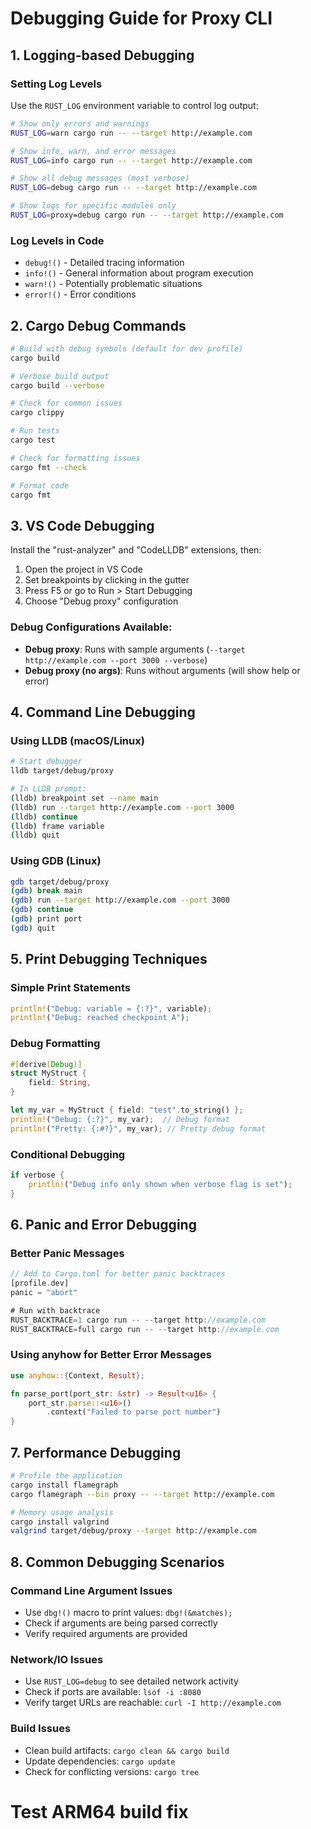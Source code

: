 # Debugging Guide for Proxy CLI

## 1. Logging-based Debugging

### Setting Log Levels
Use the `RUST_LOG` environment variable to control log output:

```bash
# Show only errors and warnings
RUST_LOG=warn cargo run -- --target http://example.com

# Show info, warn, and error messages
RUST_LOG=info cargo run -- --target http://example.com

# Show all debug messages (most verbose)
RUST_LOG=debug cargo run -- --target http://example.com

# Show logs for specific modules only
RUST_LOG=proxy=debug cargo run -- --target http://example.com
```

### Log Levels in Code
- `debug!()` - Detailed tracing information
- `info!()` - General information about program execution
- `warn!()` - Potentially problematic situations
- `error!()` - Error conditions

## 2. Cargo Debug Commands

```bash
# Build with debug symbols (default for dev profile)
cargo build

# Verbose build output
cargo build --verbose

# Check for common issues
cargo clippy

# Run tests
cargo test

# Check for formatting issues
cargo fmt --check

# Format code
cargo fmt
```

## 3. VS Code Debugging

Install the "rust-analyzer" and "CodeLLDB" extensions, then:

1. Open the project in VS Code
2. Set breakpoints by clicking in the gutter
3. Press F5 or go to Run > Start Debugging
4. Choose "Debug proxy" configuration

### Debug Configurations Available:
- **Debug proxy**: Runs with sample arguments (`--target http://example.com --port 3000 --verbose`)
- **Debug proxy (no args)**: Runs without arguments (will show help or error)

## 4. Command Line Debugging

### Using LLDB (macOS/Linux)
```bash
# Start debugger
lldb target/debug/proxy

# In LLDB prompt:
(lldb) breakpoint set --name main
(lldb) run --target http://example.com --port 3000
(lldb) continue
(lldb) frame variable
(lldb) quit
```

### Using GDB (Linux)
```bash
gdb target/debug/proxy
(gdb) break main
(gdb) run --target http://example.com --port 3000
(gdb) continue
(gdb) print port
(gdb) quit
```

## 5. Print Debugging Techniques

### Simple Print Statements
```rust
println!("Debug: variable = {:?}", variable);
println!("Debug: reached checkpoint A");
```

### Debug Formatting
```rust
#[derive(Debug)]
struct MyStruct {
    field: String,
}

let my_var = MyStruct { field: "test".to_string() };
println!("Debug: {:?}", my_var);  // Debug format
println!("Pretty: {:#?}", my_var); // Pretty debug format
```

### Conditional Debugging
```rust
if verbose {
    println!("Debug info only shown when verbose flag is set");
}
```

## 6. Panic and Error Debugging

### Better Panic Messages
```rust
// Add to Cargo.toml for better panic backtraces
[profile.dev]
panic = "abort"

# Run with backtrace
RUST_BACKTRACE=1 cargo run -- --target http://example.com
RUST_BACKTRACE=full cargo run -- --target http://example.com
```

### Using anyhow for Better Error Messages
```rust
use anyhow::{Context, Result};

fn parse_port(port_str: &str) -> Result<u16> {
    port_str.parse::<u16>()
        .context("Failed to parse port number")
}
```

## 7. Performance Debugging

```bash
# Profile the application
cargo install flamegraph
cargo flamegraph --bin proxy -- --target http://example.com

# Memory usage analysis
cargo install valgrind
valgrind target/debug/proxy --target http://example.com
```

## 8. Common Debugging Scenarios

### Command Line Argument Issues
- Use `dbg!()` macro to print values: `dbg!(&matches);`
- Check if arguments are being parsed correctly
- Verify required arguments are provided

### Network/IO Issues
- Use `RUST_LOG=debug` to see detailed network activity
- Check if ports are available: `lsof -i :8080`
- Verify target URLs are reachable: `curl -I http://example.com`

### Build Issues
- Clean build artifacts: `cargo clean && cargo build`
- Update dependencies: `cargo update`
- Check for conflicting versions: `cargo tree`
# Test ARM64 build fix
